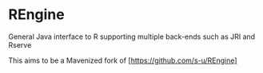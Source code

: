 REngine
=======

General Java interface to R supporting multiple back-ends such as JRI and Rserve

This aims to be a Mavenized fork of [https://github.com/s-u/REngine]
